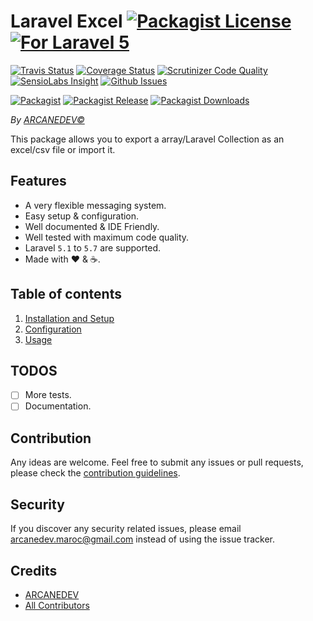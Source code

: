 # Laravel Excel [![Packagist License][badge_license]](LICENSE.md) [![For Laravel 5][badge_laravel]][link-github-repo]

[![Travis Status][badge_build]][link-travis]
[![Coverage Status][badge_coverage]][link-scrutinizer]
[![Scrutinizer Code Quality][badge_quality]][link-scrutinizer]
[![SensioLabs Insight][badge_insight]][link-insight]
[![Github Issues][badge_issues]][link-github-issues]

[![Packagist][badge_package]][link-packagist]
[![Packagist Release][badge_release]][link-packagist]
[![Packagist Downloads][badge_downloads]][link-packagist]

*By [ARCANEDEV&copy;](http://www.arcanedev.net/)*

This package allows you to export a array/Laravel Collection as an excel/csv file or import it.

## Features

  * A very flexible messaging system.
  * Easy setup &amp; configuration.
  * Well documented &amp; IDE Friendly.
  * Well tested with maximum code quality.
  * Laravel `5.1` to `5.7` are supported.
  * Made with :heart: &amp; :coffee:.
  
## Table of contents

  1. [Installation and Setup](_docs/1-Installation-and-Setup.md)
  2. [Configuration](_docs/2-Configuration.md)
  3. [Usage](_docs/3-Usage.md)

## TODOS

  - [ ] More tests.
  - [ ] Documentation.

## Contribution

Any ideas are welcome. Feel free to submit any issues or pull requests, please check the [contribution guidelines](CONTRIBUTING.md).

## Security

If you discover any security related issues, please email arcanedev.maroc@gmail.com instead of using the issue tracker.

## Credits

  - [ARCANEDEV][link-author]
  - [All Contributors][link-contributors]

[badge_laravel]:      https://img.shields.io/badge/For%20Laravel-5.1%20to%205.7-orange.svg?style=flat-square
[badge_license]:      https://img.shields.io/packagist/l/arcanedev/laravel-excel.svg?style=flat-square
[badge_build]:        https://img.shields.io/travis/ARCANEDEV/LaravelExcel.svg?style=flat-square
[badge_coverage]:     https://img.shields.io/scrutinizer/coverage/g/ARCANEDEV/LaravelExcel.svg?style=flat-square
[badge_quality]:      https://img.shields.io/scrutinizer/g/ARCANEDEV/LaravelExcel.svg?style=flat-square
[badge_insight]:      https://img.shields.io/sensiolabs/i/6e9ca73e-5b70-4d6f-b3ab-60b0df761b45.svg?style=flat-square
[badge_issues]:       https://img.shields.io/github/issues/ARCANEDEV/LaravelExcel.svg?style=flat-square
[badge_package]:      https://img.shields.io/badge/package-arcanedev/laravel--excel-blue.svg?style=flat-square
[badge_release]:      https://img.shields.io/packagist/v/arcanedev/laravel-excel.svg?style=flat-square
[badge_downloads]:    https://img.shields.io/packagist/dt/arcanedev/laravel-excel.svg?style=flat-square

[link-author]:        https://github.com/arcanedev-maroc
[link-github-repo]:   https://github.com/ARCANEDEV/LaravelExcel
[link-github-issues]: https://github.com/ARCANEDEV/LaravelExcel/issues
[link-contributors]:  https://github.com/ARCANEDEV/LaravelExcel/graphs/contributors
[link-packagist]:     https://packagist.org/packages/arcanedev/laravel-excel
[link-travis]:        https://travis-ci.org/ARCANEDEV/LaravelExcel
[link-scrutinizer]:   https://scrutinizer-ci.com/g/ARCANEDEV/LaravelExcel/?branch=master
[link-insight]:       https://insight.sensiolabs.com/projects/6e9ca73e-5b70-4d6f-b3ab-60b0df761b45
